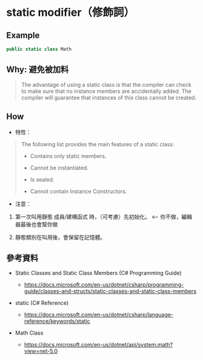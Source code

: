 # static modifier（修飾詞）


## Example

```cs
public static class Math
```

## Why: 避免被加料

>  The advantage of using a static class is that the compiler can check to make sure that no instance members are accidentally added. The compiler will guarantee that instances of this class cannot be created.

## How

* 特性：

> The following list provides the main features of a static class:
>
> * Contains only static members.
>
> * Cannot be instantiated.
>
> * Is sealed.
>
> * Cannot contain Instance Constructors.

* 注意：

1. 第一次叫用靜態 成員/建構函式 時，（可考慮）先初始化。 <-- 你不做，編輯器最後也會幫你做

1. 靜態類別在叫用後，會保留在記憶體。

## 參考資料

* Static Classes and Static Class Members (C# Programming Guide)
  * https://docs.microsoft.com/en-us/dotnet/csharp/programming-guide/classes-and-structs/static-classes-and-static-class-members

* static (C# Reference)
  * https://docs.microsoft.com/en-us/dotnet/csharp/language-reference/keywords/static

* Math Class
  * https://docs.microsoft.com/en-us/dotnet/api/system.math?view=net-5.0